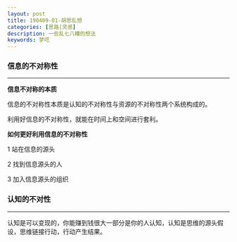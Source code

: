 ```yaml
---
layout: post
title: 190409-01-胡思乱想
categories: [思路|灵感]
description: 一些乱七八糟的想法
keywords: 梦呓
---
```

### 信息的不对称性
---
**信息不对称的本质**

信息的不对称性本质是认知的不对称性与资源的不对称性两个系统构成的。

利用好信息的不对称性，就能在时间上和空间进行套利。

**如何更好利用信息的不对称性**

1 站在信息的源头

2 找到信息源头的人

3 加入信息源头的组织



### 认知的不对性
---
认知是可以变现的，你能赚到钱很大一部分是你的人认知，认知是思维的源头假设，思维链接行动，行动产生结果。
